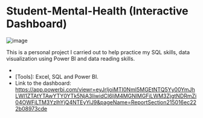 # Student-Mental-Health (Interactive Dashboard)
![image](https://github.com/AMATULLAH481/Student-Mental-Health/assets/88318475/9280fb04-85a5-4eab-9a19-73ef8729b0da)


This is a personal project I carried out to help practice my SQL skills, data visualization using Power BI and data reading skills.

* [Data source]: Kaggle.
* [Tools]: Excel, SQL and Power BI.
* Link to the dashboard: https://app.powerbi.com/viewr=eyJrIjoiMTI0NmI5MGEtNTQ5Yy00YmJhLWI1ZTAtYTAwYTY0YTk5NjA3IiwidCI6IjM4MGNlMGFiLWM3ZjgtNDRmZi04OWFjLTM3YzlhYjQ4NTEyYiJ9&pageName=ReportSection215016ec222b08973cde
